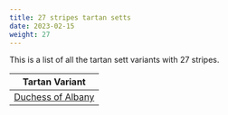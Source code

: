 ```yaml
---
title: 27 stripes tartan setts
date: 2023-02-15
weight: 27
---
```

This is a list of all the tartan sett variants with 27 stripes.

| Tartan Variant |
|---------------|
| [Duchess of Albany](/tartans/r/4/b28/k16/g4/k2/g4/k2/g8/k2/g4/k2/g4/b8/g4/b8/g4/k2/g4/k2/g8/k2/g4/k2/g4/k16/b28/y/4/)||
